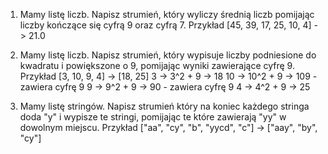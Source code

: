 1. Mamy listę liczb. Napisz strumień, który wyliczy średnią liczb pomijając liczby kończące się cyfrą 9 oraz cyfrą 7.
Przykład [45, 39, 17, 25, 10, 4] -> 21.0

2. Mamy listę liczb. Napisz strumień, który wypisuje liczby podniesione do kwadratu i powiększone o 9, pomijając wyniki zawierające cyfrę 9.
Przykład [3, 10, 9, 4] -> [18, 25]
3 -> 3^2 + 9 -> 18
10 -> 10^2 + 9 -> 109 - zawiera cyfrę 9
9 -> 9^2 + 9 -> 90 - zawiera cyfrę 9
4 -> 4^2 + 9 -> 25

3. Mamy listę stringów. Napisz strumień który na koniec każdego stringa doda "y" i wypisze te stringi, pomijając te które zawierają "yy" w dowolnym miejscu.
Przykład ["aa", "cy", "b", "yycd", "c"] -> ["aay", "by", "cy"]